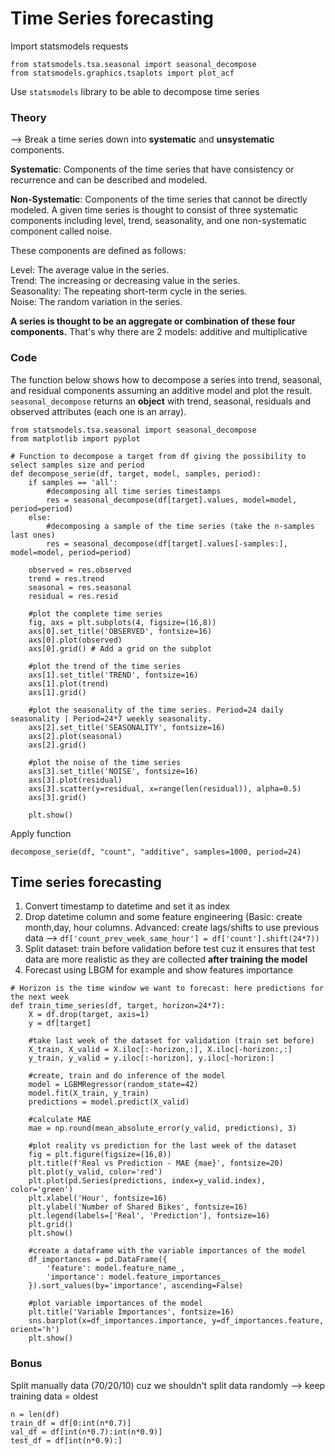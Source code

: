 # Time Series forecasting

Import statsmodels requests
```
from statsmodels.tsa.seasonal import seasonal_decompose
from statsmodels.graphics.tsaplots import plot_acf
```

Use `statsmodels` library to be able to decompose time series
### Theory

--> Break a time series down into **systematic** and **unsystematic** components.

**Systematic**: Components of the time series that have consistency or recurrence and can be described and modeled.

**Non-Systematic**: Components of the time series that cannot be directly modeled.
A given time series is thought to consist of three systematic components including level, trend, seasonality, and one non-systematic component called noise.

These components are defined as follows:

Level: The average value in the series.
<br>Trend: The increasing or decreasing value in the series.
<br>Seasonality: The repeating short-term cycle in the series.
<br>Noise: The random variation in the series.

**A series is thought to be an aggregate or combination of these four components.** That's why there are 2 models: additive and multiplicative

### Code

The function below shows how to decompose a series into trend, seasonal, and residual components assuming an additive model and plot the result.
<br>```seasonal_decompose``` returns an **object** with trend, seasonal, residuals and observed attributes (each one is an array).
```
from statsmodels.tsa.seasonal import seasonal_decompose
from matplotlib import pyplot

# Function to decompose a target from df giving the possibility to select samples size and period
def decompose_serie(df, target, model, samples, period):
    if samples == 'all':
        #decomposing all time series timestamps
        res = seasonal_decompose(df[target].values, model=model, period=period)
    else:
        #decomposing a sample of the time series (take the n-samples last ones)
        res = seasonal_decompose(df[target].values[-samples:], model=model, period=period)
    
    observed = res.observed
    trend = res.trend
    seasonal = res.seasonal
    residual = res.resid
    
    #plot the complete time series
    fig, axs = plt.subplots(4, figsize=(16,8))
    axs[0].set_title('OBSERVED', fontsize=16)
    axs[0].plot(observed)
    axs[0].grid() # Add a grid on the subplot
    
    #plot the trend of the time series
    axs[1].set_title('TREND', fontsize=16)
    axs[1].plot(trend)
    axs[1].grid()
    
    #plot the seasonality of the time series. Period=24 daily seasonality | Period=24*7 weekly seasonality.
    axs[2].set_title('SEASONALITY', fontsize=16)
    axs[2].plot(seasonal)
    axs[2].grid()
    
    #plot the noise of the time series
    axs[3].set_title('NOISE', fontsize=16)
    axs[3].plot(residual)
    axs[3].scatter(y=residual, x=range(len(residual)), alpha=0.5)
    axs[3].grid()
    
    plt.show()
```

Apply function
```
decompose_serie(df, "count", "additive", samples=1000, period=24)
```

## Time series forecasting

1. Convert timestamp to datetime and set it as index
2. Drop datetime column and some feature engineering (Basic: create month,day, hour columns. Advanced: create lags/shifts to use previous data --> ```df['count_prev_week_same_hour'] = df['count'].shift(24*7))```
3. Split dataset: train before validation before test cuz it ensures that test data are more realistic as they are collected **after training the model**
4. Forecast using LBGM for example and show features importance

```
# Horizon is the time window we want to forecast: here predictions for the next week
def train_time_series(df, target, horizon=24*7): 
    X = df.drop(target, axis=1)
    y = df[target]
    
    #take last week of the dataset for validation (train set before)
    X_train, X_valid = X.iloc[:-horizon,:], X.iloc[-horizon:,:]
    y_train, y_valid = y.iloc[:-horizon], y.iloc[-horizon:]
    
    #create, train and do inference of the model
    model = LGBMRegressor(random_state=42)
    model.fit(X_train, y_train)
    predictions = model.predict(X_valid)
    
    #calculate MAE
    mae = np.round(mean_absolute_error(y_valid, predictions), 3)    
    
    #plot reality vs prediction for the last week of the dataset
    fig = plt.figure(figsize=(16,8))
    plt.title(f'Real vs Prediction - MAE {mae}', fontsize=20)
    plt.plot(y_valid, color='red')
    plt.plot(pd.Series(predictions, index=y_valid.index), color='green')
    plt.xlabel('Hour', fontsize=16)
    plt.ylabel('Number of Shared Bikes', fontsize=16)
    plt.legend(labels=['Real', 'Prediction'], fontsize=16)
    plt.grid()
    plt.show()
    
    #create a dataframe with the variable importances of the model
    df_importances = pd.DataFrame({
        'feature': model.feature_name_,
        'importance': model.feature_importances_
    }).sort_values(by='importance', ascending=False)
    
    #plot variable importances of the model
    plt.title('Variable Importances', fontsize=16)
    sns.barplot(x=df_importances.importance, y=df_importances.feature, orient='h')
    plt.show()
```

### Bonus

Split manually data (70/20/10) cuz we shouldn't split data randomly --> keep training data = oldest

```
n = len(df)
train_df = df[0:int(n*0.7)]
val_df = df[int(n*0.7):int(n*0.9)]
test_df = df[int(n*0.9):]
```
